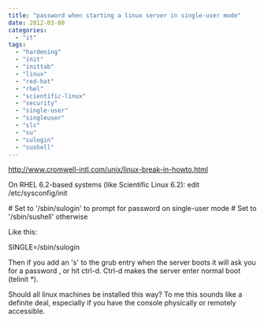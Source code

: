 ```yaml
---
title: "password when starting a linux server in single-user mode"
date: 2012-03-08
categories: 
  - "it"
tags: 
  - "hardening"
  - "init"
  - "inittab"
  - "linux"
  - "red-hat"
  - "rhel"
  - "scientific-linux"
  - "security"
  - "single-user"
  - "singleuser"
  - "slc"
  - "su"
  - "sulogin"
  - "sushell"
---
```


http://www.cromwell-intl.com/unix/linux-break-in-howto.html

On RHEL 6.2-based systems (like Scientific Linux 6.2): edit /etc/sysconfig/init

\# Set to '/sbin/sulogin' to prompt for password on single-user mode # Set to '/sbin/sushell' otherwise

Like this:

SINGLE=/sbin/sulogin

Then if you add an 's' to the grub entry when the server boots it will ask you for a password , or hit ctrl-d. Ctrl-d makes the server enter normal boot (telinit \*).

Should all linux machines be installed this way? To me this sounds like a definite deal, especially if you have the console physically or remotely accessible.
